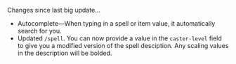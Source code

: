 Changes since last big update...

- Autocomplete—When typing in a spell or item value, it automatically search for you.
- Updated `/spell`. You can now provide a value in the `caster-level` field to give you a modified version of the spell desciption. Any scaling values in the description will be bolded.
